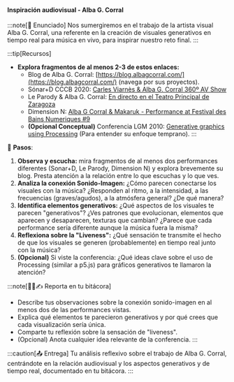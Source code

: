 #### Inspiración audiovisual - Alba G. Corral

:::note[🎯 Enunciado]
Nos sumergiremos en el trabajo de la artista visual Alba G. Corral, 
una referente en la creación de visuales generativos en tiempo real para 
música en vivo, para inspirar nuestro reto final.
:::

:::tip[Recursos]
-   **Explora fragmentos de al menos 2-3 de estos enlaces:**
    *   Blog de Alba G. Corral: [https://blog.albagcorral.com/](https://blog.albagcorral.com/) (navega por sus proyectos).
    *   Sónar+D CCCB 2020: [Carles Viarnès & Alba G. Corral 360º AV Show](https://youtu.be/EMO45Y0Jazs?si=mtWqXb2IBZTwiF9K)
    *   Le Parody & Alba G. Corral: [En directo en el Teatro Principal de Zaragoza](https://youtu.be/eEQPHICafbs?si=rCgcmiR0t4mJQAw7)
    *   Dimension N: [Alba G Corral & Makaruk - Performance at Festival des Bains Numeriques #9](https://youtu.be/r0lZ83wvgvs?si=MUkJCBFb6fm5RXzr)
    *   **(Opcional Conceptual)** Conferencia LGM 2010: [Generative graphics using Processing](https://youtu.be/C3I-HuTWQg4?si=ey5D6LCeafNIIfDs) (Para entender su enfoque temprano).
:::

👣 **Pasos**:

1.  **Observa y escucha:** mira fragmentos de al menos dos performances diferentes (Sonar+D, Le Parody, Dimension N) y explora brevemente su blog. Presta atención a la relación entre lo que escuchas y lo que ves.
2.  **Analiza la conexión Sonido-Imagen:** ¿Cómo parecen conectarse los visuales con la música? ¿Responden al ritmo, a la intensidad, a las frecuencias (graves/agudos), a la atmósfera general? ¿De qué manera?
3.  **Identifica elementos generativos:** ¿Qué aspectos de los visuales te parecen "generativos"? ¿Ves patrones que evolucionan, elementos que aparecen y desaparecen, texturas que cambian? ¿Parece que cada performance sería diferente aunque la música fuera la misma?
4.  **Reflexiona sobre la "Liveness":** ¿Qué sensación te transmite el hecho de que los visuales se generen (probablemente) en tiempo real junto con la música?
5.  **(Opcional)** Si viste la conferencia: ¿Qué ideas clave sobre el uso de Processing (similar a p5.js) para gráficos generativos te llamaron la atención?

:::note[🧐🧪✍️ Reporta en tu bitácora]

-   Describe tus observaciones sobre la conexión sonido-imagen en al menos dos de las performances vistas.
-   Explica qué elementos te parecieron generativos y por qué crees que cada visualización sería única.
-   Comparte tu reflexión sobre la sensación de "liveness".
-   (Opcional) Anota cualquier idea relevante de la conferencia.
:::

:::caution[📤 Entrega]
Tu análisis reflexivo sobre el trabajo de Alba G. Corral, centrándote en la relación audiovisual y los aspectos generativos y de tiempo real, documentado en tu bitácora.
:::
